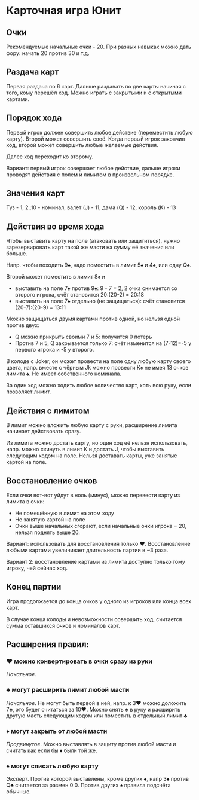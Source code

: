 # Карточная игра Юнит

## Очки

Рекомендуемые начальные очки - 20. При разных навыках можно дать фору: начать 20 против 30 и т.д.

## Раздача карт

Первая раздача по 6 карт. Дальше раздавать по две карты начиная с того, кому перешёл ход. Можно играть с закрытыми и с открытыми картами.

## Порядок хода

Первый игрок должен совершить любое действие (переместить любую карту). Второй может совершить своё. Когда первый игрок закончил ход, второй может совершить любые желаемые действия.

Далее ход переходит ко второму.

Вариант: первый игрок совершает любое действие, дальше игроки проводят действия с полем и лимитом в произвольном порядке.

## Значения карт

Туз - 1, 2..10 - номинал, валет (J) - 11, дама (Q) - 12, король (K) - 13

## Действия во время хода

Чтобы выставить карту на поле (атаковать или защититься), нужно зарезервировать карт такой же масти на сумму её значения или больше.

Напр. чтобы походить 9♠, надо поместить в лимит 5♠ и 4♠, или одну Q♠.

Второй может поместить в лимит 8♠ и
+ выставить на поле 7♠ против 9♠: 9 - 7 = 2, 2 очка снимается со второго игрока, счёт становится 20:(20-2) = 20:18
+ выставить на поле 7♠ отдельно (не защищаться): счёт становится (20-7):(20-9) = 13:11

Можно защищаться двумя картами против одной, но нельзя одной против двух:
+ Q можно прикрыть своими 7 и 5: получится 0 потерь
+ Против 7 и 5, Q закрывается только 7: счёт изменится на (7-12)=-5 у первого игрока и -5 у второго.

В колоде с Joker, он может провести на поле одну любую карту своего цвета, напр. вместе с чёрным Jk можно провести K♠ не имея 13 очков лимита ♠. Не имеет собственного номинала.

За один ход можно ходить любое количество карт, хоть всю руку, если позволяет лимит. 

## Действия с лимитом

В лимит можно вложить любую карту с руки, расширение лимита начинает действовать сразу.

Из лимита можно достать карту, но один ход её нельзя использовать, напр. можно скинуть в лимит K и достать J, чтобы выставить следующим ходом на поле. Нельзя доставать карты, уже занятые картой на поле.

## Восстановление очков

Если очки вот-вот уйдут в ноль (минус), можно перевести карту из лимита в очки: 
+ Не помещённую в лимит на этом ходу
+ Не занятую картой на поле
+ Очки выше начальных сгорают, если начальные очки игрока = 20, нельзя поднять выше 20.

Вариант: использовать для восстановления только ♥. Восстановление любыми картами увеличивает длительность партии в ~3 раза.

Вариант 2: восстановление картами из лимита доступно только тому игроку, чей сейчас ход.

## Конец партии

Игра продолжается до конца очков у одного из игроков или конца всех карт.

В случае конца колоды и невозможности совершить ход, считается сумма оставшихся очков и номиналов карт.

## Расширения правил:

### ♥ можно конвертировать в очки сразу из руки
_Начальное_.

### ♣ могут расширить лимит любой масти
_Начальное_.
Не могут быть первой в ней, напр. к 3♥ можно доложить 7♣, это будет считаться за 10♥. Можно снять ♣ в руку и расширить другую масть следующим ходом или поместить в отдельный лимит ♣

### ♦ могут закрыть от любой масти
_Продвинутое_. Можно выставлять в защиту против любой масти и считать как если бы ♦ были той же.

### ♠ могут списать любую карту
_Эксперт_.
Против которой выставлены, кроме других ♠, напр 3♠ против Q♣ считается за размен 0:0. Против других ♠ правила подсчёта обычные.